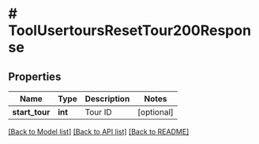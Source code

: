 # # ToolUsertoursResetTour200Response

## Properties

Name | Type | Description | Notes
------------ | ------------- | ------------- | -------------
**start_tour** | **int** | Tour ID | [optional]

[[Back to Model list]](../../README.md#models) [[Back to API list]](../../README.md#endpoints) [[Back to README]](../../README.md)
